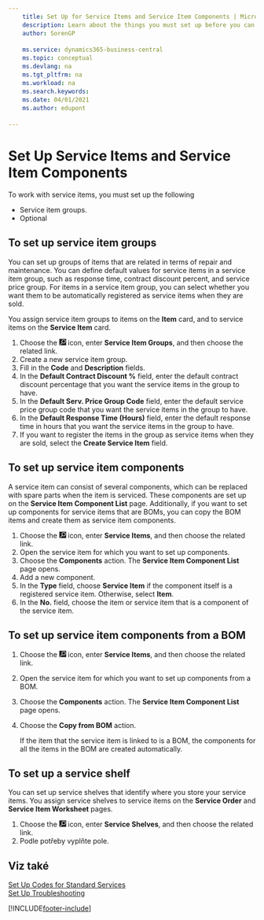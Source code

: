 ```yaml
---
    title: Set Up for Service Items and Service Item Components | Microsoft Docs
    description: Learn about the things you must set up before you can use service items, including default values such as response time, contract discount percent, and service price group.
    author: SorenGP

    ms.service: dynamics365-business-central
    ms.topic: conceptual
    ms.devlang: na
    ms.tgt_pltfrm: na
    ms.workload: na
    ms.search.keywords:
    ms.date: 04/01/2021
    ms.author: edupont

---
```

# Set Up Service Items and Service Item Components
To work with service items, you must set up the following

* Service item groups.
* Optional

## To set up service item groups
You can set up groups of items that are related in terms of repair and maintenance. You can define default values for service items in a service item group, such as response time, contract discount percent, and service price group. For items in a service item group, you can select whether you want them to be automatically registered as service items when they are sold.

You assign service item groups to items on the **Item** card, and to service items on the **Service Item** card.

1. Choose the ![Lightbulb that opens the Tell Me feature](media/ui-search/search_small.png "Tell me what you want to do") icon, enter **Service Item Groups**, and then choose the related link.
2. Create a new service item group.
3. Fill in the **Code** and **Description** fields.
4. In the **Default Contract Discount %** field, enter the default contract discount percentage that you want the service items in the group to have.
5. In the **Default Serv. Price Group Code** field, enter the default service price group code that you want the service items in the group to have.
6. In the **Default Response Time (Hours)** field, enter the default response time in hours that you want the service items in the group to have.
7. If you want to register the items in the group as service items when they are sold, select the **Create Service Item** field.

## To set up service item components
A service item can consist of several components, which can be replaced with spare parts when the item is serviced. These components are set up on the **Service Item Component List** page. Additionally, if you want to set up components for service items that are BOMs, you can copy the BOM items and create them as service item components.

1. Choose the ![Lightbulb that opens the Tell Me feature](media/ui-search/search_small.png "Tell me what you want to do") icon, enter **Service Items**, and then choose the related link.
2. Open the service item for which you want to set up components.
3. Choose the **Components** action. The **Service Item Component List** page opens.
4. Add a new component.
5. In the **Type** field, choose **Service Item** if the component itself is a registered service item. Otherwise, select **Item**.
6. In the **No.** field, choose the item or service item that is a component of the service item.

## To set up service item components from a BOM
1. Choose the ![Lightbulb that opens the Tell Me feature](media/ui-search/search_small.png "Tell me what you want to do") icon, enter **Service Items**, and then choose the related link.
2. Open the service item for which you want to set up components from a BOM.
3. Choose the **Components** action. The **Service Item Component List** page opens.
4. Choose the **Copy from BOM** action.

   If the item that the service item is linked to is a BOM, the components for all the items in the BOM are created automatically.

## To set up a service shelf
You can set up service shelves that identify where you store your service items. You assign service shelves to service items on the **Service Order** and **Service Item Worksheet** pages.

1. Choose the ![Lightbulb that opens the Tell Me feature](media/ui-search/search_small.png "Tell me what you want to do") icon, enter **Service Shelves**, and then choose the related link.
2. Podle potřeby vyplňte pole.

## Viz také
[Set Up Codes for Standard Services](service-how-setup-service-coding.md)   
[Set Up Troubleshooting](service-how-setup-troubleshooting.md)


[!INCLUDE[footer-include](includes/footer-banner.md)]